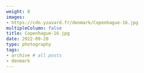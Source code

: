 ```yaml
---
weight: 8
images:
- https://cdn.yzavard.fr/denmark/Copenhague-16.jpg
multipleColumn: false
title: Copenhague-16.jpg
date: 2022-09-20
type: photography
tags:
- archive # all posts
- denmark
---
```

